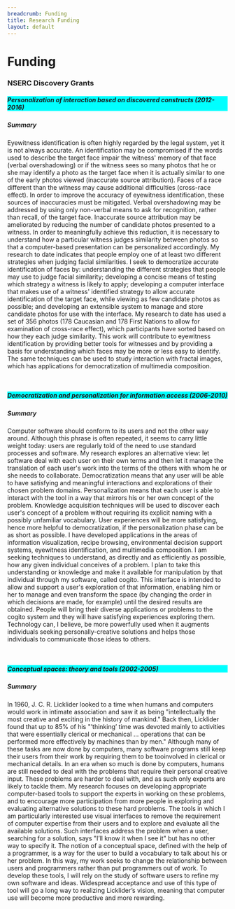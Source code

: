 ```yaml
---
breadcrumb: Funding
title: Research Funding
layout: default
---
```

# Funding

### NSERC Discovery Grants

<div class="card">
  <div class="card-header" style="background-color: cyan">
	<h5>Personalization of interaction based on discovered constructs (2012-2016)</h5>
  </div>
  <div class="card-body">
	<h5>Summary</h5>
	Eyewitness identification is often highly regarded by the legal system, 
	yet it is not always accurate. 
	An identification may be compromised if the words used to describe the 
	target face impair the witness' memory of that face (verbal overshadowing) 
	or if the witness sees so many photos that he or she may identify a photo as
	the target face when it is actually similar to one of the early photos viewed 
	(inaccurate source attribution).
	Faces of a race different than the witness may cause additional difficulties 
	(cross-race effect).
	In order to improve the accuracy of eyewitness identification, 
	these sources of inaccuracies must be mitigated.
	Verbal overshadowing may be addressed by using only non-verbal 
	means to ask for recognition, 
	rather than recall, 
	of the target face. 
	Inaccurate source attribution may be ameliorated by reducing the number of 
	candidate photos presented to a witness. 
	In order to meaningfully achieve this reduction, 
	it is necessary to understand how a particular witness judges similarity 
	between photos so that a computer-based presentation 
	can be personalized accordingly. 
	My research to date indicates that people employ one of at least two different
	strategies when judging facial similarities. 
	I seek to democratize accurate identification of faces by:
	understanding the different strategies that people may use to 
	judge facial similarity; 	
	developing a concise means of testing which strategy a witness 
	is likely to apply; 
	developing a computer interface that makes use of a witness' 
	identified strategy 
	to allow accurate identification of the target face, 
	while viewing as few candidate photos as possible; 
	and developing an extensible system to manage and store candidate photos 
	for use with the interface. 
	My research to date has used a set of 356 photos 
	(178 Caucasian and 178 First Nations to allow for examination 
	of cross-race effect), 
	which participants have sorted based on how they each judge similarity. 
	This work will contribute to eyewitness identification by providing better tools 
	for witnesses and by providing a basis for understanding which faces may be more 
	or less easy to identify. 
	The same techniques can be used to study interaction with fractal images, 
	which has applications for democratization of multimedia composition.
    </div>
</div>
<p>&nbsp;</p>
<div class="card">
  <div class="card-header" style="background-color: cyan">
	<h5>Democratization and personalization for information access (2006-2010)</h5>
  </div>
  <div class="card-body">
	<h5>Summary</h5>
	Computer software should conform to its users and not the other way around. 
	Although this phrase is often repeated, it seems to carry little weight today: 
	users are regularly told of the need to use standard processes and
	software. 
	My research explores an alternative view: 
	let software deal with each user on their own terms and then let it manage the 
	translation of each user's work into the terms of the others with whom 
	he or she needs to collaborate. 
	Democratization means that any user will be able to have satisfying and 
	meaningful interactions and explorations of their chosen problem domains. 
	Personalization means that each user is able to interact with the tool in a 
	way that mirrors his or her own concept of the problem. 
	Knowledge acquisition techniques will be used to discover each user's concept of 
	a problem without requiring its explicit naming with a possibly
	unfamiliar vocabulary. 
	User experiences will be more satisfying, 
	hence more helpful to democratization, 
	if the personalization phase can be as short as possible. 
	I have developed applications in the areas of information visualization, 
	recipe browsing, environmental decision support systems, 
	eyewitness identification, 
	and multimedia composition. 
	I am seeking techniques to understand, 
	as directly and as efficiently as possible, 
	how any given individual conceives of a problem. 
	I plan to take this understanding or knowledge and make it available for 
	manipulation by that individual through my software, called cogito. 
	This interface is intended to allow and support a user's exploration 
	of that information, 
	enabling him or her to manage and even transform the space 
	(by changing the order in which decisions are made, for example) 
	until the desired results are obtained. 
	People will bring their diverse applications or problems to the cogito system and
	they will have satisfying experiences exploring them. 
	Technology can, I believe, 
	be more powerfully used when it augments individuals seeking 
	personally-creative solutions and helps those individuals to 
	communicate those ideas to others.
</div>
</div>
<p>&nbsp;</p>
<div class="card">
  <div class="card-header" style="background-color: cyan">
	<h5>Conceptual spaces: theory and tools (2002-2005)</h5>
  </div>
  <div class="card-body">
  <h5>Summary</h5>
In 1960, J. C. R. Licklider looked to a time when humans and computers would work in 
intimate association and saw it as being 
"intellectually the most creative and exciting in the history of mankind." 
Back then, Licklider found that up to 85% of his "’thinking’ time was devoted mainly to 
activities that were essentially clerical or mechanical ... 
operations that can be performed more effectively by machines than by men." 
Although many of these tasks are now done by computers, 
many software programs still keep their users from their work by requiring 
them to be tooinvolved in clerical or mechanical details. 
In an era when so much is done by computers, 
humans are still needed to deal with the problems that require their 
personal creative input.
These problems are harder to deal with, 
and as such only experts are likely to tackle them. 
My research focuses on developing appropriate computer-based tools to support the 
experts in working on these problems, 
and to encourage more participation from more people in exploring and evaluating 
alternative solutions to these hard problems. 
The tools in which I am particularly interested use visual interfaces to 
remove the requirement of computer expertise from their users and to 
explore and evaluate all the available solutions. 
Such interfaces address the problem when a user, 
searching for a solution, 
says "I’ll know it when I see it" 
but has no other way to specify it. 
The notion of a conceptual space, 
defined with the help of a programmer, 
is a way for the user to build a vocabulary to talk about his or her problem. 
In this way, 
my work seeks to change the relationship between users and programmers 
rather than put programmers out of work. 
To develop these tools, 
I will rely on the study of software users to refine my own software and ideas. 
Widespread acceptance and use of this type of tool will go a long way to realizing 
Licklider’s vision, 
meaning that computer use will become more productive and more rewarding.
	</div>
	</div>
